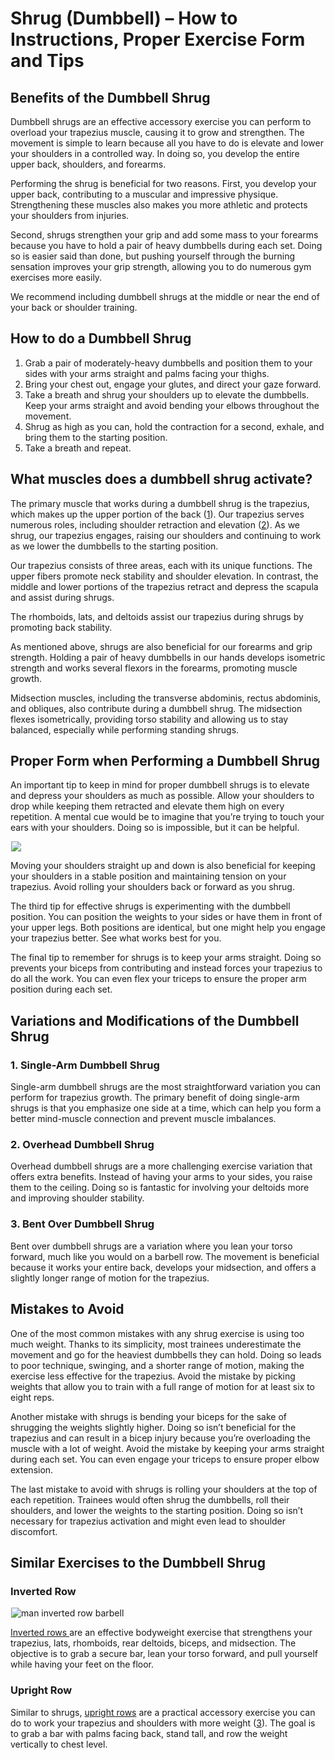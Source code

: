 # Shrug (Dumbbell) – How to Instructions, Proper Exercise Form and Tips

## Benefits of the Dumbbell Shrug

Dumbbell shrugs are an effective accessory exercise you can perform to overload your trapezius muscle, causing it to grow and strengthen. The movement is simple to learn because all you have to do is elevate and lower your shoulders in a controlled way. In doing so, you develop the entire upper back, shoulders, and forearms.

Performing the shrug is beneficial for two reasons. First, you develop your upper back, contributing to a muscular and impressive physique. Strengthening these muscles also makes you more athletic and protects your shoulders from injuries. 

Second, shrugs strengthen your grip and add some mass to your forearms because you have to hold a pair of heavy dumbbells during each set. Doing so is easier said than done, but pushing yourself through the burning sensation improves your grip strength, allowing you to do numerous gym exercises more easily.

We recommend including dumbbell shrugs at the middle or near the end of your back or shoulder training.

## How to do a Dumbbell Shrug 

  1. Grab a pair of moderately-heavy dumbbells and position them to your sides with your arms straight and palms facing your thighs.
  2. Bring your chest out, engage your glutes, and direct your gaze forward.
  3. Take a breath and shrug your shoulders up to elevate the dumbbells. Keep your arms straight and avoid bending your elbows throughout the movement.
  4. Shrug as high as you can, hold the contraction for a second, exhale, and bring them to the starting position.
  5. Take a breath and repeat.

## What muscles does a dumbbell shrug activate?

The primary muscle that works during a dumbbell shrug is the trapezius, which makes up the upper portion of the back ([1](https://pubmed.ncbi.nlm.nih.gov/12774999/)). Our trapezius serves numerous roles, including shoulder retraction and elevation ([2](https://www.physio-pedia.com/Trapezius)). As we shrug, our trapezius engages, raising our shoulders and continuing to work as we lower the dumbbells to the starting position.

Our trapezius consists of three areas, each with its unique functions. The upper fibers promote neck stability and shoulder elevation. In contrast, the middle and lower portions of the trapezius retract and depress the scapula and assist during shrugs.

The rhomboids, lats, and deltoids assist our trapezius during shrugs by promoting back stability.

As mentioned above, shrugs are also beneficial for our forearms and grip strength. Holding a pair of heavy dumbbells in our hands develops isometric strength and works several flexors in the forearms, promoting muscle growth.

Midsection muscles, including the transverse abdominis, rectus abdominis, and obliques, also contribute during a dumbbell shrug. The midsection flexes isometrically, providing torso stability and allowing us to stay balanced, especially while performing standing shrugs.

## Proper Form when Performing a Dumbbell Shrug

An important tip to keep in mind for proper dumbbell shrugs is to elevate and depress your shoulders as much as possible. Allow your shoulders to drop while keeping them retracted and elevate them high on every repetition. A mental cue would be to imagine that you’re trying to touch your ears with your shoulders. Doing so is impossible, but it can be helpful.

![](data:image/gif;base64,R0lGODlhAQABAAAAACH5BAEKAAEALAAAAAABAAEAAAICTAEAOw==)![](https://www.hevyapp.com/wp-content/uploads/DSC03218-1024x726.jpg)

Moving your shoulders straight up and down is also beneficial for keeping your shoulders in a stable position and maintaining tension on your trapezius. Avoid rolling your shoulders back or forward as you shrug.

The third tip for effective shrugs is experimenting with the dumbbell position. You can position the weights to your sides or have them in front of your upper legs. Both positions are identical, but one might help you engage your trapezius better. See what works best for you.

The final tip to remember for shrugs is to keep your arms straight. Doing so prevents your biceps from contributing and instead forces your trapezius to do all the work. You can even flex your triceps to ensure the proper arm position during each set.

## Variations and Modifications of the Dumbbell Shrug

### 1\. Single-Arm Dumbbell Shrug

Single-arm dumbbell shrugs are the most straightforward variation you can perform for trapezius growth. The primary benefit of doing single-arm shrugs is that you emphasize one side at a time, which can help you form a better mind-muscle connection and prevent muscle imbalances.

### 2\. Overhead Dumbbell Shrug

Overhead dumbbell shrugs are a more challenging exercise variation that offers extra benefits. Instead of having your arms to your sides, you raise them to the ceiling. Doing so is fantastic for involving your deltoids more and improving shoulder stability.

### 3\. Bent Over Dumbbell Shrug

Bent over dumbbell shrugs are a variation where you lean your torso forward, much like you would on a barbell row. The movement is beneficial because it works your entire back, develops your midsection, and offers a slightly longer range of motion for the trapezius.

## Mistakes to Avoid

One of the most common mistakes with any shrug exercise is using too much weight. Thanks to its simplicity, most trainees underestimate the movement and go for the heaviest dumbbells they can hold. Doing so leads to poor technique, swinging, and a shorter range of motion, making the exercise less effective for the trapezius. Avoid the mistake by picking weights that allow you to train with a full range of motion for at least six to eight reps.

Another mistake with shrugs is bending your biceps for the sake of shrugging the weights slightly higher. Doing so isn’t beneficial for the trapezius and can result in a bicep injury because you’re overloading the muscle with a lot of weight. Avoid the mistake by keeping your arms straight during each set. You can even engage your triceps to ensure proper elbow extension.

The last mistake to avoid with shrugs is rolling your shoulders at the top of each repetition. Trainees would often shrug the dumbbells, roll their shoulders, and lower the weights to the starting position. Doing so isn’t necessary for trapezius activation and might even lead to shoulder discomfort.

## Similar Exercises to the Dumbbell Shrug

### Inverted Row

![man inverted row barbell](data:image/gif;base64,R0lGODlhAQABAAAAACH5BAEKAAEALAAAAAABAAEAAAICTAEAOw==)![man inverted row barbell](https://www.hevyapp.com/wp-content/uploads/DSC04217-1024x626.jpg)

[Inverted rows ](https://www.hevyapp.com/exercises/how-to-inverted-row/)are an effective bodyweight exercise that strengthens your trapezius, lats, rhomboids, rear deltoids, biceps, and midsection. The objective is to grab a secure bar, lean your torso forward, and pull yourself while having your feet on the floor. 

### Upright Row

Similar to shrugs, [upright rows](https://www.hevyapp.com/exercises/how-to-upright-row-barbell/) are a practical accessory exercise you can do to work your trapezius and shoulders with more weight ([3](https://pubmed.ncbi.nlm.nih.gov/22362088/)). The goal is to grab a bar with palms facing back, stand tall, and row the weight vertically to chest level.